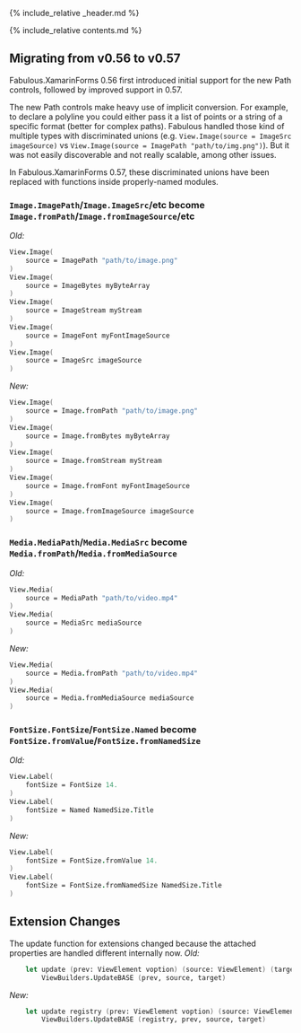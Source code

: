 {% include_relative _header.md %}

{% include_relative contents.md %}

Migrating from v0.56 to v0.57
--------

Fabulous.XamarinForms 0.56 first introduced initial support for the new Path controls, followed by improved support in 0.57.

The new Path controls make heavy use of implicit conversion. For example, to declare a polyline you could either pass it a list of points or a string of a specific format (better for complex paths).
Fabulous handled those kind of multiple types with discriminated unions (e.g. `View.Image(source = ImageSrc imageSource)` vs `View.Image(source = ImagePath "path/to/img.png")`).
But it was not easily discoverable and not really scalable, among other issues.

In Fabulous.XamarinForms 0.57, these discriminated unions have been replaced with functions inside properly-named modules.

### `Image.ImagePath`/`Image.ImageSrc`/etc become `Image.fromPath`/`Image.fromImageSource`/etc

_Old:_
```fsharp
View.Image(
    source = ImagePath "path/to/image.png"
)
View.Image(
    source = ImageBytes myByteArray
)
View.Image(
    source = ImageStream myStream
)
View.Image(
    source = ImageFont myFontImageSource
)
View.Image(
    source = ImageSrc imageSource
)
```

_New:_
```fsharp
View.Image(
    source = Image.fromPath "path/to/image.png"
)
View.Image(
    source = Image.fromBytes myByteArray
)
View.Image(
    source = Image.fromStream myStream
)
View.Image(
    source = Image.fromFont myFontImageSource
)
View.Image(
    source = Image.fromImageSource imageSource
)
```

### `Media.MediaPath`/`Media.MediaSrc` become `Media.fromPath`/`Media.fromMediaSource`

_Old:_
```fsharp
View.Media(
    source = MediaPath "path/to/video.mp4"
)
View.Media(
    source = MediaSrc mediaSource
)
```

_New:_
```fsharp
View.Media(
    source = Media.fromPath "path/to/video.mp4"
)
View.Media(
    source = Media.fromMediaSource mediaSource
)
```

### `FontSize.FontSize`/`FontSize.Named` become `FontSize.fromValue`/`FontSize.fromNamedSize`

_Old:_
```fsharp
View.Label(
    fontSize = FontSize 14.
)
View.Label(
    fontSize = Named NamedSize.Title
)
```

_New:_
```fsharp
View.Label(
    fontSize = FontSize.fromValue 14.
)
View.Label(
    fontSize = FontSize.fromNamedSize NamedSize.Title
)
```

## Extension Changes

The update function for extensions changed because the attached properties are handled different internally now. 
_Old:_
```fsharp
    let update (prev: ViewElement voption) (source: ViewElement) (target: ABC) =
        ViewBuilders.UpdateBASE (prev, source, target)
```

_New:_
```fsharp
    let update registry (prev: ViewElement voption) (source: ViewElement) (target: ABC) =
        ViewBuilders.UpdateBASE (registry, prev, source, target)
```
